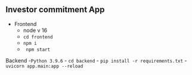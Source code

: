 ## Investor commitment App

- Frontend 
  - node v 16
  - `cd frontend`
  - `npm i`
  - ` npm start`

Backend
    -`Python 3.9.6`
    - `cd backend`
    - `pip install -r requirements.txt`
    - `uvicorn app.main:app --reload`
